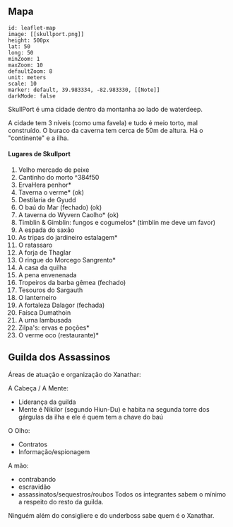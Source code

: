 
## Mapa
```leaflet
id: leaflet-map
image: [[skullport.png]]
height: 500px
lat: 50
long: 50
minZoom: 1
maxZoom: 10
defaultZoom: 8
unit: meters
scale: 10
marker: default, 39.983334, -82.983330, [[Note]]
darkMode: false
```



SkullPort é uma cidade dentro da montanha ao lado de waterdeep. 

A cidade tem 3 níveis (como uma favela) e tudo é meio torto, mal construído. O buraco da caverna tem cerca de 50m de altura. Há o "continente" e a ilha. 

#### Lugares de Skullport
1. Velho mercado de peixe
2. Cantinho do morto ^384f50
3. ErvaHera penhor*
4. Taverna o verme* (ok)
5. Destilaria de Gyudd
6. O baú do Mar (fechado) (ok)
7. A taverna do Wyvern Caolho* (ok)
8. Timblin & Gimblin: fungos e cogumelos* (timblin me deve um favor)
9. A espada do saxão
10. As tripas do jardineiro estalagem*
11. O ratassaro
12. A forja de Thaglar
13. O ringue do Morcego Sangrento*
14. A casa da quilha
15. A pena envenenada
16. Tropeiros da barba gêmea (fechado)
17. Tesouros do Sargauth
18. O lanterneiro
19. A fortaleza Dalagor (fechada)
20. Faísca Dumathoin
21. A urna lambusada
22. Zilpa's: ervas e poções*
23. O verme oco (restaurante)*


## Guilda dos Assassinos
Áreas de atuação e organização do Xanathar:

A Cabeça / A Mente: 
- Liderança da guilda
- Mente é Nikilor (segundo Hiun-Du) e habita na segunda torre dos gárgulas da ilha e ele é quem tem a chave do baú

O Olho:
- Contratos
- Informação/espionagem

A mão:
- contrabando
- escravidão
- assassinatos/sequestros/roubos
Todos os integrantes sabem o mínimo a respeito do resto da guilda. 

Ninguém além do consigliere e do underboss sabe quem é o Xanathar.